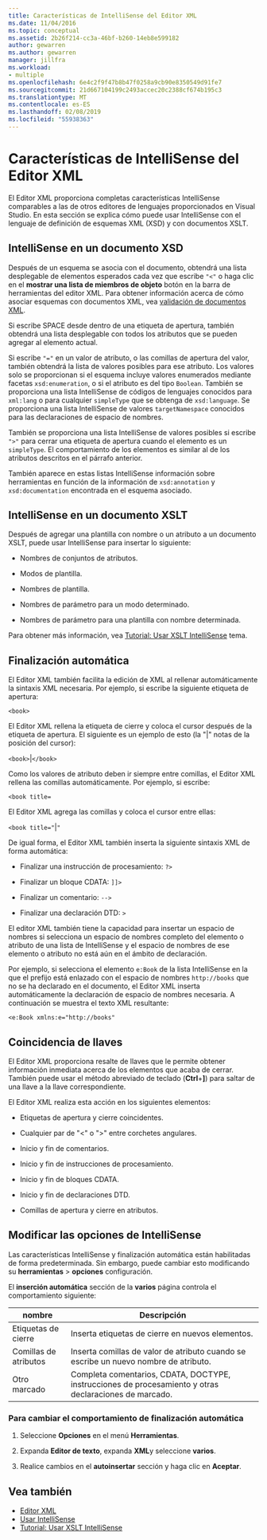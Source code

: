 ```yaml
---
title: Características de IntelliSense del Editor XML
ms.date: 11/04/2016
ms.topic: conceptual
ms.assetid: 2b26f214-cc3a-46bf-b260-14eb8e599182
author: gewarren
ms.author: gewarren
manager: jillfra
ms.workload:
- multiple
ms.openlocfilehash: 6e4c2f9f47b8b47f0258a9cb90e8350549d91fe7
ms.sourcegitcommit: 21d667104199c2493accec20c2388cf674b195c3
ms.translationtype: MT
ms.contentlocale: es-ES
ms.lasthandoff: 02/08/2019
ms.locfileid: "55938363"
---
```

# <a name="xml-editor-intellisense-features"></a>Características de IntelliSense del Editor XML

El Editor XML proporciona completas características IntelliSense comparables a las de otros editores de lenguajes proporcionados en Visual Studio. En esta sección se explica cómo puede usar IntelliSense con el lenguaje de definición de esquemas XML (XSD) y con documentos XSLT.

## <a name="intellisense-in-an-xsd-document"></a>IntelliSense en un documento XSD
 Después de un esquema se asocia con el documento, obtendrá una lista desplegable de elementos esperados cada vez que escribe `"<"` o haga clic en el **mostrar una lista de miembros de objeto** botón en la barra de herramientas del editor XML. Para obtener información acerca de cómo asociar esquemas con documentos XML, vea [validación de documentos XML](../xml-tools/xml-document-validation.md).

 Si escribe SPACE desde dentro de una etiqueta de apertura, también obtendrá una lista desplegable con todos los atributos que se pueden agregar al elemento actual.

 Si escribe `"="` en un valor de atributo, o las comillas de apertura del valor, también obtendrá la lista de valores posibles para ese atributo. Los valores solo se proporcionan si el esquema incluye valores enumerados mediante facetas `xsd:enumeration`, o si el atributo es del tipo `Boolean`. También se proporciona una lista IntelliSense de códigos de lenguajes conocidos para `xml:lang` o para cualquier `simpleType` que se obtenga de `xsd:language`. Se proporciona una lista IntelliSense de valores `targetNamespace` conocidos para las declaraciones de espacio de nombres.

 También se proporciona una lista IntelliSense de valores posibles si escribe `">"` para cerrar una etiqueta de apertura cuando el elemento es un `simpleType`. El comportamiento de los elementos es similar al de los atributos descritos en el párrafo anterior.

 También aparece en estas listas IntelliSense información sobre herramientas en función de la información de `xsd:annotation` y `xsd:documentation` encontrada en el esquema asociado.

## <a name="intellisense-in-an-xslt-document"></a>IntelliSense en un documento XSLT
 Después de agregar una plantilla con nombre o un atributo a un documento XSLT, puede usar IntelliSense para insertar lo siguiente:

-   Nombres de conjuntos de atributos.

-   Modos de plantilla.

-   Nombres de plantilla.

-   Nombres de parámetro para un modo determinado.

-   Nombres de parámetro para una plantilla con nombre determinada.

Para obtener más información, vea [Tutorial: Usar XSLT IntelliSense](../xml-tools/walkthrough-using-xslt-intellisense.md) tema.

## <a name="auto-completion"></a>Finalización automática
 El Editor XML también facilita la edición de XML al rellenar automáticamente la sintaxis XML necesaria. Por ejemplo, si escribe la siguiente etiqueta de apertura:

 `<book>`

 El Editor XML rellena la etiqueta de cierre y coloca el cursor después de la etiqueta de apertura. El siguiente es un ejemplo de esto (la "&#124;" notas de la posición del cursor):

 `<book>`&#124;`</book>`

 Como los valores de atributo deben ir siempre entre comillas, el Editor XML rellena las comillas automáticamente. Por ejemplo, si escribe:

 `<book title=`

 El Editor XML agrega las comillas y coloca el cursor entre ellas:

 `<book title="`&#124;`"`

 De igual forma, el Editor XML también inserta la siguiente sintaxis XML de forma automática:

-   Finalizar una instrucción de procesamiento: `?>`

-   Finalizar un bloque CDATA: `]]>`

-   Finalizar un comentario: `-->`

-   Finalizar una declaración DTD: `>`

El editor XML también tiene la capacidad para insertar un espacio de nombres si selecciona un espacio de nombres completo del elemento o atributo de una lista de IntelliSense y el espacio de nombres de ese elemento o atributo no está aún en el ámbito de declaración.

Por ejemplo, si selecciona el elemento `e:Book` de la lista IntelliSense en la que el prefijo está enlazado con el espacio de nombres `http://books` que no se ha declarado en el documento, el Editor XML inserta automáticamente la declaración de espacio de nombres necesaria. A continuación se muestra el texto XML resultante:

`<e:Book xmlns:e="http://books"`

## <a name="brace-matching"></a>Coincidencia de llaves
 El Editor XML proporciona resalte de llaves que le permite obtener información inmediata acerca de los elementos que acaba de cerrar. También puede usar el método abreviado de teclado (**Ctrl**+**]**) para saltar de una llave a la llave correspondiente.

 El Editor XML realiza esta acción en los siguientes elementos:

-   Etiquetas de apertura y cierre coincidentes.

-   Cualquier par de "\<" o ">" entre corchetes angulares.

-   Inicio y fin de comentarios.

-   Inicio y fin de instrucciones de procesamiento.

-   Inicio y fin de bloques CDATA.

-   Inicio y fin de declaraciones DTD.

-   Comillas de apertura y cierre en atributos.

## <a name="modify-the-intellisense-options"></a>Modificar las opciones de IntelliSense
 Las características IntelliSense y finalización automática están habilitadas de forma predeterminada. Sin embargo, puede cambiar esto modificando su **herramientas** > **opciones** configuración.

 El **inserción automática** sección de la **varios** página controla el comportamiento siguiente:

|nombre|Descripción|
|-|-----------------|
|Etiquetas de cierre|Inserta etiquetas de cierre en nuevos elementos.|
|Comillas de atributos|Inserta comillas de valor de atributo cuando se escribe un nuevo nombre de atributo.|
|Otro marcado|Completa comentarios, CDATA, DOCTYPE, instrucciones de procesamiento y otras declaraciones de marcado.|

### <a name="to-change-the-auto-completion-behavior"></a>Para cambiar el comportamiento de finalización automática

1.  Seleccione **Opciones** en el menú **Herramientas**.

2.  Expanda **Editor de texto**, expanda **XML**y seleccione **varios**.

3.  Realice cambios en el **autoinsertar** sección y haga clic en **Aceptar**.

## <a name="see-also"></a>Vea también

- [Editor XML](../xml-tools/xml-editor.md)
- [Usar IntelliSense](../ide/using-intellisense.md)
- [Tutorial: Usar XSLT IntelliSense](../xml-tools/walkthrough-using-xslt-intellisense.md)